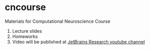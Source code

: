 # cncourse
Materials for Computational Neuroscience Course
1. Lecture slides
2. Homeworks
3. Video will be published at [JetBrains Research youtube channel](https://www.youtube.com/c/JetBrainsResearchRus)
